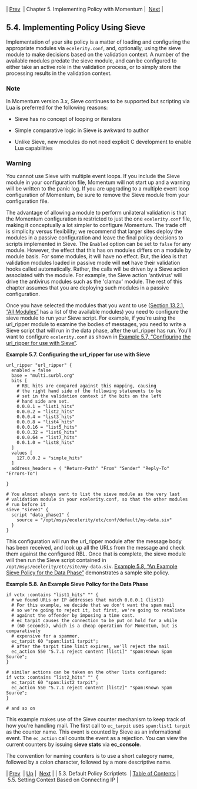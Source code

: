| [Prev](default.policy.scriptlets)  | Chapter 5. Implementing Policy with Momentum |  [Next](policy.context-based-on-ip.php) |

## 5.4. Implementing Policy Using Sieve

Implementation of your site policy is a matter of loading and configuring the appropriate modules via `ecelerity.conf`, and, optionally, using the sieve module to make decisions based on the validation context. A number of the available modules predate the sieve module, and can be configured to either take an active role in the validation process, or to simply store the processing results in the validation context.

### Note

In Momentum version 3.x, Sieve continues to be supported but scripting via Lua is preferred for the following reasons:

*   Sieve has no concept of looping or iterators

*   Simple comparative logic in Sieve is awkward to author

*   Unlike Sieve, new modules do not need explicit C development to enable Lua capabilities

### Warning

You cannot use Sieve with multiple event loops. If you include the Sieve module in your configuration file, Momentum will not start up and a warning will be written to the panic log. If you are upgrading to a multiple event loop configuration of Momentum, be sure to remove the Sieve module from your configuration file.

The advantage of allowing a module to perform unilateral validation is that the Momentum configuration is restricted to just the one `ecelerity.conf` file, making it conceptually a lot simpler to configure Momentum. The trade off is simplicity versus flexibility; we recommend that larger sites deploy the modules in a passive configuration and leave the final policy decisions to scripts implemented in Sieve. The `Enabled` option can be set to `false` for any module. However, the effect that this has on modules differs on a module by module basis. For some modules, it will have no effect. But, the idea is that validation modules loaded in passive mode will **not** have their validation hooks called automatically. Rather, the calls will be driven by a Sieve action associated with the module. For example, the Sieve action 'antivirus' will drive the antivirus modules such as the 'clamav' module. The rest of this chapter assumes that you are deploying such modules in a passive configuration.

Once you have selected the modules that you want to use ([Section 13.2.1, “All Modules”](modules.summary#modules.summary.all.modules "13.2.1. All Modules") has a list of the available modules) you need to configure the sieve module to run your Sieve script. For example, if you're using the url_ripper module to examine the bodies of messages, you need to write a Sieve script that will run in the data phase, after the url_ripper has run. You'll want to configure `ecelerity.conf` as shown in [Example 5.7, “Configuring the url_ripper for use with Sieve”](policy.implementing.php#policy.configure.sieve "Example 5.7. Configuring the url_ripper for use with Sieve").

<a name="policy.configure.sieve"></a>

**Example 5.7. Configuring the url_ripper for use with Sieve**

```
url_ripper "url_ripper" {
  enabled = false
  base = "multi.surbl.org"
  bits [
    # RBL hits are compared against this mapping, causing
    # the right hand side of the following statements to be
    # set in the validation context if the bits on the left
    # hand side are set.
    0.0.0.1 = "list1_hits"
    0.0.0.2 = "list2_hits"
    0.0.0.4 = "list3_hits"
    0.0.0.8 = "list4_hits"
    0.0.0.16 = "list5_hits"
    0.0.0.32 = "list6_hits"
    0.0.0.64 = "list7_hits"
    0.0.1.0 = "list8_hits"
  ]
  values [
    127.0.0.2 = "simple_hits"
  ]
  address_headers = ( "Return-Path" "From" "Sender" "Reply-To" "Errors-To")

}

# You almost always want to list the sieve module as the very last
# validation module in your ecelerity.conf, so that the other modules
# run before it
sieve "sieve1" {
  script "data_phase1" {
    source = "/opt/msys/ecelerity/etc/conf/default/my-data.siv"
  }
}
```

This configuration will run the url_ripper module after the message body has been received, and look up all the URLs from the message and check them against the configured RBL. Once that is complete, the sieve module will then run the Sieve script contained in `/opt/msys/ecelerity/etc/site/my-data.siv`. [Example 5.8, “An Example Sieve Policy for the Data Phase”](policy.implementing#policy.example.sieve.data.script "Example 5.8. An Example Sieve Policy for the Data Phase") demonstrates a sample site policy.

<a name="policy.example.sieve.data.script"></a>

**Example 5.8. An Example Sieve Policy for the Data Phase**

```
if vctx :contains "list1_hits" "" {
  # we found URLs or IP addresses that match 0.0.0.1 (list1)
  # For this example, we decide that we don't want the spam mail
  # so we're going to reject it, but first, we're going to retaliate
  # against the offender by imposing a time cost.
  # ec_tarpit causes the connection to be put on hold for a while
  # (60 seconds), which is a cheap operation for Momentum, but is comparatively
  # expensive for a spammer.
  ec_tarpit 60 "spam:list1 tarpit";
  # after the tarpit time limit expires, we'll reject the mail
  ec_action 550 "5.7.1 reject content [list1]" "spam:Known Spam Source";
}

# similar actions can be taken on the other lists configured:
if vctx :contains "list2_hits" "" {
  ec_tarpit 60 "spam:list2 tarpit";
  ec_action 550 "5.7.1 reject content [list2]" "spam:Known Spam Source";
}

# and so on
```

This example makes use of the Sieve counter mechanism to keep track of how you're handling mail. The first call to `ec_tarpit` uses `spam:list1 tarpit` as the counter name. This event is counted by Sieve as an informational event. The `ec_action` call counts the event as a rejection. You can view the current counters by issuing **sieve stats**       via **ec_console**.

The convention for naming counters is to use a short category name, followed by a colon character, followed by a more descriptive name.

| [Prev](default.policy.scriptlets)  | [Up](policy.php) |  [Next](policy.context-based-on-ip.php) |
| 5.3. Default Policy Scriptlets  | [Table of Contents](index) |  5.5. Setting Context Based on Connecting IP |
